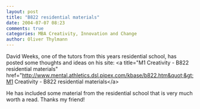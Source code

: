 ```yaml
---
layout: post
title: "B822 residential materials"
date: 2004-07-07 08:23
comments: true
categories: MBA Creativity, Innovation and Change
author: Oliver Thylmann
---
```



David Weeks, one of the tutors from this years residential school, has posted some thoughts and ideas on his site: &lt;a title=&quot;M1 Creativity - B822 residential materials&quot; href=&quot;http://www.mental.athletics.dsl.pipex.com/kbase/b822.htm&quot;&gt;M1 Creativity - B822 residential materials&lt;/a&gt;

He has included some material from the residential school that is very much worth a read. Thanks my friend!


